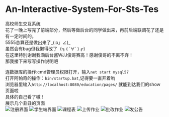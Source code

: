 # An-Interactive-System-For-Sts-Tes
高校师生交互系统<br>
花了一晚上写完了前端部分，然后等做后台的同学做出来，再前后端联调花了还是有一定时间的。<br>
5555总算还是做出来了_(:з」∠)_<br>
虽然会有bug但我懒得改了（┓( ´∀` )┏）<br>
在这里特别谢谢我滴后台酱WJJ俊哥赛高！感谢俊哥的不离不弃！<br>
那我接下来写写操作说明吧<br>


连数据库的操作:cmd管理员权限打开，输入`net start mysql57`<br>
打开阿帕奇的操作：`bin/startup.bat`,记得要一直开着哟<br>
浏览器里输入`http://localhost:8080/education/pages/`
就能到达我们的show页面啦<br>
具体的自己看了嗷！<br>
展示几个丑丑的页面<br>
![](https://s1.ax1x.com/2018/11/12/iLDZw9.png "注册界面")
![](https://s1.ax1x.com/2018/11/12/iLrWEd.png "学生端界面")
![](https://s1.ax1x.com/2018/11/12/iLrgDe.png "课程表")
![](https://s1.ax1x.com/2018/11/12/iLrcuD.png "上传作业")
![](https://s1.ax1x.com/2018/11/12/iLr2HH.png "批改作业")
![](https://s1.ax1x.com/2018/11/12/iLryjO.png "发公告")






